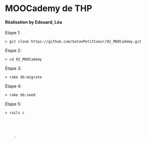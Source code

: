 <h1>MOOCademy de THP</h1>
<h4>Réalisation by Edouard, Léa</h4>

Etape 1:   

    > git clone https://github.com/SatanPetitCoeur/02_MOOCademy.git

Etape 2: 

    > cd 02_MOOCademy
    
Etape 3:

    > rake db:migrate 
     
Etape 4:

    > rake db:seed 
   
Etape 5:  

    > rails c




      
        ' 


